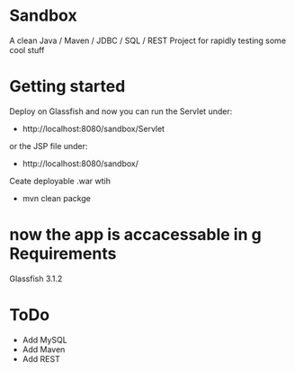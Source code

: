 Sandbox
=======

A clean Java / Maven / JDBC / SQL / REST Project for rapidly testing some cool stuff


Getting started
=======

Deploy on Glassfish and now you can run the Servlet under:

- http://localhost:8080/sandbox/Servlet

or the JSP file under:

- http://localhost:8080/sandbox/


Ceate deployable .war  wtih 
- mvn clean packge

now the app is accacessable in g
Requirements
=======

Glassfish 3.1.2


ToDo
=======

- Add MySQL
- Add Maven
- Add REST
